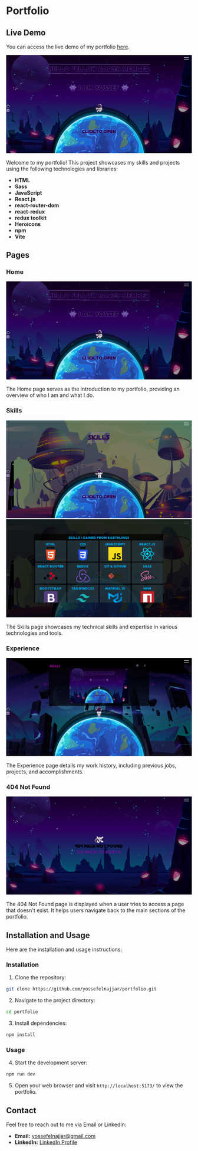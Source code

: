# Portfolio

## Live Demo

You can access the live demo of my portfolio [here](https://yossef-portfolio.netlify.app/).

![Portfolio Screenshot](./src/images/pages/home.png)

Welcome to my portfolio! This project showcases my skills and projects using the following technologies and libraries:

- **HTML**
- **Sass**
- **JavaScript**
- **React.js**
- **react-router-dom**
- **react-redux**
- **redux toolkit**
- **Heroicons**
- **npm**
- **Vite**

## Pages

### Home

![Home Page Screenshot](./src/images/pages/home.png)

The Home page serves as the introduction to my portfolio, providing an overview of who I am and what I do.

### Skills

![Skills Page Screenshot](./src/images/pages/skills1.png)
![Skills-2 Page Screenshot](./src/images/pages/skills2.png)

The Skills page showcases my technical skills and expertise in various technologies and tools.

### Experience

![Experience Page Screenshot](./src/images/pages/experience.png)

The Experience page details my work history, including previous jobs, projects, and accomplishments.

### 404 Not Found

![404 Not Found Page Screenshot](./src/images/pages/notFound.png)

The 404 Not Found page is displayed when a user tries to access a page that doesn't exist. It helps users navigate back to the main sections of the portfolio.

## Installation and Usage

Here are the installation and usage instructions:

### Installation

1. Clone the repository:

```bash
git clone https://github.com/yossefelnajjar/portfolio.git
```

2. Navigate to the project directory:

```bash
cd portfolio
```

3. Install dependencies:

```bash
npm install
```

### Usage

4. Start the development server:

```bash
npm run dev
```

5. Open your web browser and visit `http://localhost:5173/` to view the portfolio.

## Contact

Feel free to reach out to me via Email or LinkedIn:

- **Email:** [yossefelnajjar@gmail.com](mailto:yossefelnajjar@gmail.com)
- **LinkedIn:** [LinkedIn Profile](https://www.linkedin.com/in/yossef-elnajjar/)
